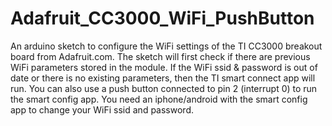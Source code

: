 Adafruit_CC3000_WiFi_PushButton
===============================

An arduino sketch to configure the WiFi settings of the TI CC3000 breakout board from Adafruit.com. The sketch will first check if there are previous WiFi parameters stored in the module. If the WiFi ssid &amp; password is out of date or there is no existing parameters, then the TI smart connect app will run. You can also use a push button connected to pin 2 (interrupt 0) to run the smart config app. You need an iphone/android with the smart config app to change your WiFi ssid and password.
